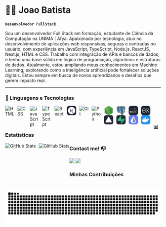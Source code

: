 # 🙋‍♂️ Joao Batista

**`Desenvolvedor FullStack`**

Sou um desenvolvedor Full Stack em formação, estudante de Ciência da Computação na UNIMA | Afya. Apaixonado por tecnologia, atuo no desenvolvimento de aplicações web responsivas, seguras e centradas no usuário, com experiência em JavaScript, TypeScript, Node.js, ReactJS, Next.js, HTML e CSS. Trabalho com integração de APIs e bancos de dados, e tenho uma base sólida em lógica de programação, algoritmos e estruturas de dados. Atualmente, estou ampliando meus conhecimentos em Machine Learning, explorando como a inteligência artificial pode fortalecer soluções digitais. Estou sempre em busca de novos aprendizados e desafios que gerem impacto real.

---

### 🤖 Linguagens e Tecnologias

<img 
    align="left" 
    alt="HTML"
    title="HTML" 
    width="30px" 
    style="padding-right: 10px;" 
    src="https://cdn.jsdelivr.net/gh/devicons/devicon@latest/icons/html5/html5-original.svg" 
/>
<img 
    align="left" 
    alt="CSS" 
    title="CSS"
    width="30px" 
    style="padding-right: 10px;" 
    src="https://cdn.jsdelivr.net/gh/devicons/devicon@latest/icons/css3/css3-original.svg" 
/>
<img 
    align="left" 
    alt="JavaScript" 
    title="JavaScript"
    width="30px" 
    style="padding-right: 10px;" 
    src="https://cdn.jsdelivr.net/gh/devicons/devicon@latest/icons/javascript/javascript-original.svg" 
/>
<img 
    align="left" 
    alt="TypeScript"
    title="TypeScript" 
    width="30px" 
    style="padding-right: 10px;" 
    src="https://cdn.jsdelivr.net/gh/devicons/devicon@latest/icons/typescript/typescript-original.svg" 
/>
<img 
    align="left" 
    alt="React"
    title="React" 
    width="30px" 
    style="padding-right: 10px;" 
    src="https://cdn.jsdelivr.net/gh/devicons/devicon@latest/icons/react/react-original.svg" 
/>
<img 
    align="left" 
    alt="Next.js" 
    title="Next.js"
    width="30px" 
    style="padding-right: 10px;" 
    src="https://github.com/tandpfun/skill-icons/blob/main/icons/NextJS-Dark.svg" 
/>
<img 
    align="left" 
    alt="Git" 
    title="Git"
    width="30px" 
    style="padding-right: 10px;" 
    src="https://cdn.jsdelivr.net/gh/devicons/devicon@latest/icons/git/git-original.svg" 
/>
<img 
    align="left" 
    alt="Python" 
    title="Python"
    width="30px" 
    style="padding-right: 10px;" 
    src="https://cdn.jsdelivr.net/gh/devicons/devicon@latest/icons/python/python-original.svg" 
/>
<img 
    align="left" 
    alt="Node.Js" 
    title="Node.Js"
    width="30px" 
    style="padding-right: 10px;" 
    src="https://github.com/devicons/devicon/blob/v2.16.0/icons/nodejs/nodejs-original.svg" 
/>
<img 
    align="left" 
    alt="PostgreSql" 
    title="PostgreSql"
    width="30px" 
    style="padding-right: 10px;" 
    src="https://github.com/devicons/devicon/blob/v2.16.0/icons/postgresql/postgresql-original.svg" 
/>
<img 
    align="left" 
    alt="MySql" 
    title="MySql"
    width="30px" 
    style="padding-right: 10px;" 
    src="https://github.com/tandpfun/skill-icons/blob/main/icons/MySQL-Dark.svg" 
/>
<img 
    align="left" 
    alt="Express.Js" 
    title="Express.Js"
    width="30px" 
    style="padding-right: 10px;" 
    src="https://github.com/tandpfun/skill-icons/blob/main/icons/ExpressJS-Dark.svg" 
/>
<img 
    align="left" 
    alt="Vercel" 
    title="Vercel"
    width="30px" 
    style="padding-right: 10px;" 
    src="https://github.com/tandpfun/skill-icons/blob/main/icons/Vercel-Dark.svg" 
/>
<img 
    align="left" 
    alt="Supabase" 
    title="Supabase"
    width="30px" 
    style="padding-right: 10px;" 
    src="https://github.com/tandpfun/skill-icons/blob/main/icons/Supabase-Dark.svg" 
/>
<img 
    align="left" 
    alt="Prisma" 
    title="PrismaORM"
    width="30px" 
    style="padding-right: 10px;" 
    src="https://github.com/tandpfun/skill-icons/blob/main/icons/Prisma.svg" 
/>
<img 
    align="left" 
    alt="Docker" 
    title="Docker"
    width="30px" 
    style="padding-right: 10px;" 
    src="https://github.com/tandpfun/skill-icons/blob/main/icons/Docker.svg" 
/>
<br/>
<br/>

### 📊 Estatísticas

<p>
  <img 
    align="left" 
    alt="GitHub Stats" 
    height="150" 
    style="padding-right: 10px;" 
    src="https://github-readme-stats.vercel.app/api?username=Joaobneto1&show_icons=true&theme=tokyonight&include_all_commits=true&locale=pt-br" 
  />

<img 
      align="left" 
      alt="GitHub Stats" 
      height="150" 
      src="https://github-readme-stats.vercel.app/api/top-langs/?username=Joaobneto1&theme=tokyonight&layout=compact&custom_title=Tecnologias&langs_count=9" 
  />

</p>

### Contact me! 📭
<div>
<a href="https://www.linkedin.com/in/joaobatista011" target="_blank"><img src="https://img.shields.io/badge/-LinkedIn-%230077B5?style=for-the-badge&logo=linkedin&logoColor=white" target="_blank"></a>
<a href = "mailto:joaobnmkt@gmail.com"> <img src="https://img.shields.io/badge/-Gmail-%23333?style=for-the-badge&logo=gmail&logoColor=white" target="_blank"></a>
</div>

### Minhas Contribuições
<div align="center">

![snake gif](https://github.com/Joaobneto1/Joaobneto1/blob/output/github-snake-dark.svg)
</div>
